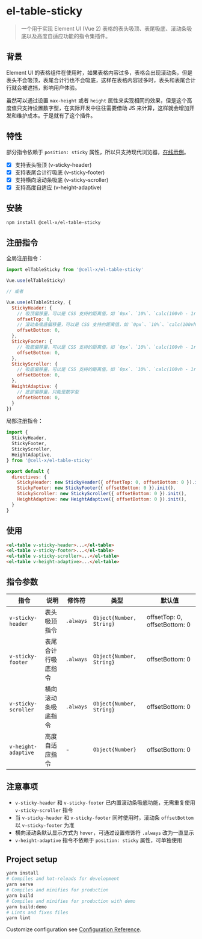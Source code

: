 # el-table-sticky

> 一个用于实现 Element UI (Vue 2) 表格的表头吸顶、表尾吸底、滚动条吸底以及高度自适应功能的指令集插件。

## 背景

Element UI 的表格组件在使用时，如果表格内容过多，表格会出现滚动条，但是表头不会吸顶，表尾合计行也不会吸底，这样在表格内容过多时，表头和表尾合计行就会被遮挡，影响用户体验。

虽然可以通过设置 `max-height` 或者 `height` 属性来实现相同的效果，但是这个高度值只支持设置数字型，在实际开发中往往需要借助 JS 来计算，这样就会增加开发和维护成本。于是就有了这个插件。

## 特性

部分指令依赖于 `position: sticky` 属性，所以只支持现代浏览器，[在线示例](https://lruihao.github.io/el-table-sticky/)。

- [x] 支持表头吸顶 (v-sticky-header)
- [x] 支持表尾合计行吸底 (v-sticky-footer)
- [x] 支持横向滚动条吸底 (v-sticky-scroller)
- [x] 支持高度自适应 (v-height-adaptive)

## 安装

```bash
npm install @cell-x/el-table-sticky
```

## 注册指令

全局注册指令：

```js
import elTableSticky from '@cell-x/el-table-sticky'

Vue.use(elTableSticky)

// 或者

Vue.use(elTableSticky, {
  StickyHeader: {
    // 吸顶偏移量，可以是 CSS 支持的距离值，如 `0px`、`10%`、`calc(100vh - 1rem)` 等
    offsetTop: 0,
    // 滚动条吸底偏移量，可以是 CSS 支持的距离值，如 `0px`、`10%`、`calc(100vh - 1rem)` 等
    offsetBottom: 0,
  },
  StickyFooter: {
    // 吸底偏移量，可以是 CSS 支持的距离值，如 `0px`、`10%`、`calc(100vh - 1rem)` 等
    offsetBottom: 0,
  },
  StickyScroller: {
    // 吸底偏移量，可以是 CSS 支持的距离值，如 `0px`、`10%`、`calc(100vh - 1rem)` 等
    offsetBottom: 0,
  },
  HeightAdaptive: {
    // 底部偏移量，只能是数字型
    offsetBottom: 0,
  }
})
```

局部注册指令：

```js
import {
  StickyHeader,
  StickyFooter,
  StickyScroller,
  HeightAdaptive,
} from '@cell-x/el-table-sticky'

export default {
  directives: {
    StickyHeader: new StickyHeader({ offsetTop: 0, offsetBottom: 0 }).init(),
    StickyFooter: new StickyFooter({ offsetBottom: 0 }).init(),
    StickyScroller: new StickyScroller({ offsetBottom: 0 }).init(),
    HeightAdaptive: new HeightAdaptive({ offsetBottom: 0 }).init(),
  }
}
```

## 使用

```html
<el-table v-sticky-header>...</el-table>
<el-table v-sticky-footer>...</el-table>
<el-table v-sticky-scroller>...</el-table>
<el-table v-height-adaptive>...</el-table>
```

## 指令参数

| 指令                | 说明               | 修饰符    | 类型                     | 默认值                        |
| ------------------- | ------------------ | --------- | ------------------------ | ----------------------------- |
| `v-sticky-header`   | 表头吸顶指令       | `.always` | `Object{Number, String}` | offsetTop: 0, offsetBottom: 0 |
| `v-sticky-footer`   | 表尾合计行吸底指令 | `.always` | `Object{Number, String}` | offsetBottom: 0               |
| `v-sticky-scroller` | 横向滚动条吸底指令 | `.always` | `Object{Number, String}` | offsetBottom: 0               |
| `v-height-adaptive` | 高度自适应指令     | -         | `Object{Number}`         | offsetBottom: 0               |

## 注意事项

- `v-sticky-header` 和 `v-sticky-footer` 已内置滚动条吸底功能，无需重复使用 `v-sticky-scroller` 指令
- 当 `v-sticky-header` 和 `v-sticky-footer` 同时使用时，滚动条 `offsetBottom` 以 `v-sticky-footer` 为准
- 横向滚动条默认显示方式为 `hover`，可通过设置修饰符 `.always` 改为一直显示
- `v-height-adaptive` 指令不依赖于 `position: sticky` 属性，可单独使用

## Project setup

```bash
yarn install
# Compiles and hot-reloads for development
yarn serve
# Compiles and minifies for production
yarn build
# Compiles and minifies for production with demo
yarn build:demo
# Lints and fixes files
yarn lint
```

Customize configuration see [Configuration Reference](https://cli.vuejs.org/config/).
